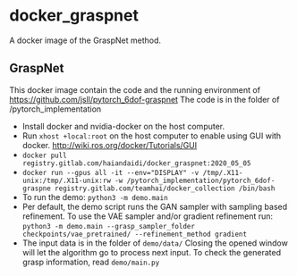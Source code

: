 # docker_graspnet

A docker image of the GraspNet method.


## GraspNet
This docker image contain the code and the running environment of https://github.com/jsll/pytorch_6dof-graspnet
The code is in the folder of /pytorch_implementation

* Install docker and nvidia-docker on the host computer.
* Run `xhost +local:root` on the host computer to enable using GUI with docker.
  http://wiki.ros.org/docker/Tutorials/GUI
* `docker pull registry.gitlab.com/haiandaidi/docker_graspnet:2020_05_05`
* `docker run --gpus all -it --env="DISPLAY" -v /tmp/.X11-unix:/tmp/.X11-unix:rw -w /pytorch_implementation/pytorch_6dof-graspne registry.gitlab.com/teamhai/docker_collection /bin/bash`
* To run the demo:
  `python3 -m demo.main`
* Per default, the demo script runs the GAN sampler with sampling based refinement. To use the VAE sampler and/or gradient refinement run:
  `python3 -m demo.main --grasp_sampler_folder checkpoints/vae_pretrained/ --refinement_method gradient`
* The input data is in the folder of `demo/data/`
  Closing the opened window will let the algorithm go to process next input.
  To check the generated grasp information, read `demo/main.py`